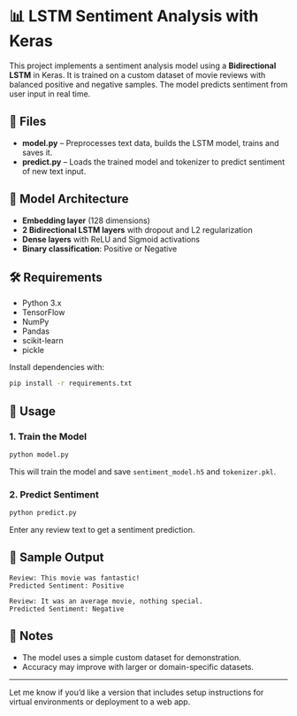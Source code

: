 # 📊 LSTM Sentiment Analysis with Keras

This project implements a sentiment analysis model using a **Bidirectional LSTM** in Keras. It is trained on a custom dataset of movie reviews with balanced positive and negative samples. The model predicts sentiment from user input in real time.

## 📁 Files

* **model.py** – Preprocesses text data, builds the LSTM model, trains and saves it.
* **predict.py** – Loads the trained model and tokenizer to predict sentiment of new text input.

## 🧠 Model Architecture

* **Embedding layer** (128 dimensions)
* **2 Bidirectional LSTM layers** with dropout and L2 regularization
* **Dense layers** with ReLU and Sigmoid activations
* **Binary classification**: Positive or Negative

## 🛠 Requirements

* Python 3.x
* TensorFlow
* NumPy
* Pandas
* scikit-learn
* pickle

Install dependencies with:

```bash
pip install -r requirements.txt
```

## 🚀 Usage

### 1. Train the Model

```bash
python model.py
```

This will train the model and save `sentiment_model.h5` and `tokenizer.pkl`.

### 2. Predict Sentiment

```bash
python predict.py
```

Enter any review text to get a sentiment prediction.

## 🧪 Sample Output

```
Review: This movie was fantastic!
Predicted Sentiment: Positive

Review: It was an average movie, nothing special.
Predicted Sentiment: Negative
```

## 📌 Notes

* The model uses a simple custom dataset for demonstration.
* Accuracy may improve with larger or domain-specific datasets.

---

Let me know if you’d like a version that includes setup instructions for virtual environments or deployment to a web app.
